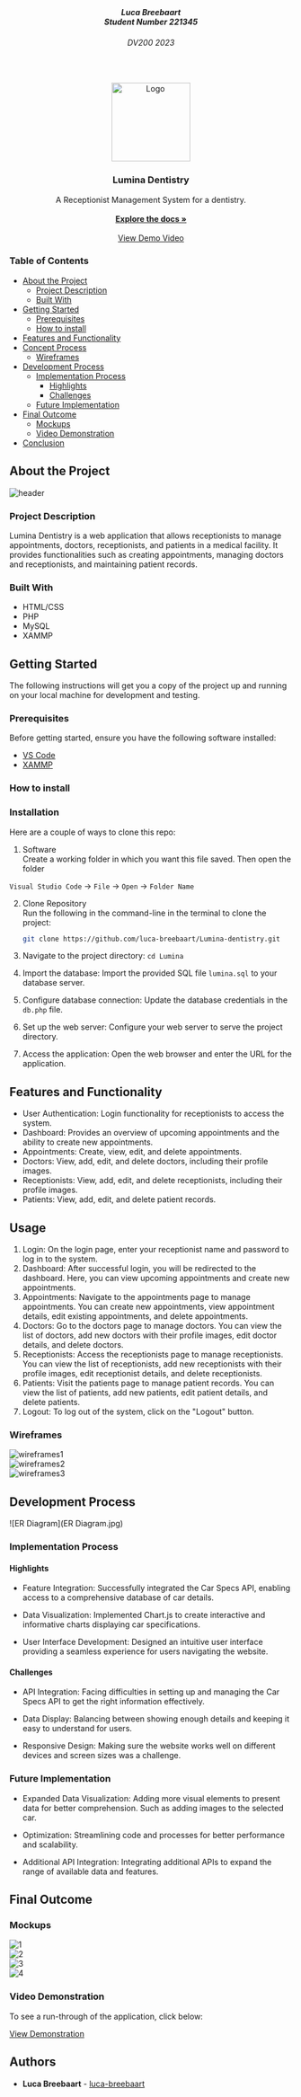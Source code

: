 <!-- HEADER SECTION -->
<h5 align="center" style="padding:0;margin:0;">Luca Breebaart</h5>
<h5 align="center" style="padding:0;margin:0;">Student Number 221345</h5>
<h6 align="center">DV200 2023</h6>
</br>
<p align="center">

  <a href="https://github.com/luca-breebaart/Lumina-dentistry">
    <img src="src/images/Logo.png" alt="Logo" width="140" height="140">
  </a>
  
  <h3 align="center">Lumina Dentistry</h3>

  <p align="center">
A Receptionist Management System for a dentistry.
    <br>
   <br>
      <a href="https://github.com/luca-breebaart/llumina-dentistry"><strong>Explore the docs »</strong></a>
   <br />
   <br>
   <a href="https://drive.google.com/file/d/1oNTuZ_JMtG6I4u9SSMixXFMrWrnX1Y02/view?usp=sharing">View Demo Video</a>
   <br />

</p>
<!-- TABLE OF CONTENTS -->
<h3>Table of Contents</h3>

* [About the Project](#about-the-project)
  * [Project Description](#project-description)
  * [Built With](#built-with)
* [Getting Started](#getting-started)
  * [Prerequisites](#prerequisites)
  * [How to install](#how-to-install)
* [Features and Functionality](#features-and-functionality)
* [Concept Process](#concept-process)
   * [Wireframes](#wireframes)
* [Development Process](#development-process)
   * [Implementation Process](#implementation-process)
        * [Highlights](#highlights)
        * [Challenges](#challenges)
   * [Future Implementation](#peer-reviews)
* [Final Outcome](#final-outcome)
    * [Mockups](#mockups)
    * [Video Demonstration](#video-demonstration)
* [Conclusion](#conclusion)

<!--PROJECT DESCRIPTION-->
## About the Project
<!-- header image of project -->

![header](mockups/header.jpg)


### Project Description

Lumina Dentistry is a web application that allows receptionists to manage appointments, doctors, receptionists, and patients in a medical facility. It provides functionalities such as creating appointments, managing doctors and receptionists, and maintaining patient records.

### Built With

* HTML/CSS
* PHP
* MySQL
* XAMMP

## Getting Started

The following instructions will get you a copy of the project up and running on your local machine for development and testing.

### Prerequisites

Before getting started, ensure you have the following software installed:

- [VS Code](https://code.visualstudio.com/)
- [XAMMP](https://www.apachefriends.org/download.html)

### How to install

### Installation
Here are a couple of ways to clone this repo:

1. Software </br>
Create a working folder in which you want this file saved. Then open the folder

`Visual Studio Code` -> `File` -> `Open` -> `Folder Name`</br>

2. Clone Repository </br>
Run the following in the command-line in the terminal to clone the project:
   ```sh
   git clone https://github.com/luca-breebaart/Lumina-dentistry.git
   ```
3. Navigate to the project directory: `cd Lumina`

4. Import the database: Import the provided SQL file `lumina.sql` to your database server.

5. Configure database connection: Update the database credentials in the `db.php` file.

6. Set up the web server: Configure your web server to serve the project directory.

7. Access the application: Open the web browser and enter the URL for the application.

<!-- FEATURES AND FUNCTIONALITY-->

## Features and Functionality

- User Authentication: Login functionality for receptionists to access the system.
- Dashboard: Provides an overview of upcoming appointments and the ability to create new appointments.
- Appointments: Create, view, edit, and delete appointments.
- Doctors: View, add, edit, and delete doctors, including their profile images.
- Receptionists: View, add, edit, and delete receptionists, including their profile images.
- Patients: View, add, edit, and delete patient records.

## Usage

1. Login: On the login page, enter your receptionist name and password to log in to the system.
2. Dashboard: After successful login, you will be redirected to the dashboard. Here, you can view upcoming appointments and create new appointments.
3. Appointments: Navigate to the appointments page to manage appointments. You can create new appointments, view appointment details, edit existing appointments, and delete appointments.
4. Doctors: Go to the doctors page to manage doctors. You can view the list of doctors, add new doctors with their profile images, edit doctor details, and delete doctors.
5. Receptionists: Access the receptionists page to manage receptionists. You can view the list of receptionists, add new receptionists with their profile images, edit receptionist details, and delete receptionists.
6. Patients: Visit the patients page to manage patient records. You can view the list of patients, add new patients, edit patient details, and delete patients.
7. Logout: To log out of the system, click on the "Logout" button.

### Wireframes

![wireframes1](DV200_wireframes/Index.png)
<br>
![wireframes2](DV200_wireframes/Timeline.png)
<br>
![wireframes3](DV200_wireframes/Compare_page.png)
<br>

## Development Process

![ER Diagram](ER Diagram.jpg)

### Implementation Process

#### Highlights
- Feature Integration: Successfully integrated the Car Specs API, enabling access to a comprehensive database of car details.

- Data Visualization: Implemented Chart.js to create interactive and informative charts displaying car specifications.

- User Interface Development: Designed an intuitive user interface providing a seamless experience for users navigating the website.

#### Challenges

- API Integration: Facing difficulties in setting up and managing the Car Specs API to get the right information effectively.

- Data Display: Balancing between showing enough details and keeping it easy to understand for users.

- Responsive Design: Making sure the website works well on different devices and screen sizes was a challenge.

### Future Implementation

- Expanded Data Visualization: Adding more visual elements to present data for better comprehension. Such as adding images to the selected car.

- Optimization: Streamlining code and processes for better performance and scalability.

- Additional API Integration: Integrating additional APIs to expand the range of available data and features.

<!-- MOCKUPS -->
## Final Outcome

### Mockups

![1](mockups/1.jpg)
<br>
![2](mockups/2.jpg)
<br>
![3](mockups/3.jpg)
<br>
![4](mockups/4.jpg)
<br>

<!-- VIDEO DEMONSTRATION -->
### Video Demonstration

To see a run-through of the application, click below:

[View Demonstration](BreebaartLuca_221345_DV200_Presentation_Video.mp4)

<!-- AUTHORS -->
## Authors

* **Luca Breebaart** - [luca-breebaart](https://github.com/luca-breebaart)

